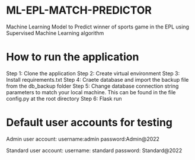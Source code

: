 # ML-EPL-MATCH-PREDICTOR
Machine Learning Model to Predict winner of sports game in the EPL using Supervised Machine Learning algorithm

# How to run the application
Step 1: Clone the application 
Step 2: Create virtual environment
Step 3: Install requirements.txt
Step 4: Craete database and import the backup file from the db_backup folder
Step 5: Change database connection string parameters to match your local machine. This can be found in the file config.py at the root directory
Step 6: Flask run

# Default user accounts for testing
Admin user account:
username:admin
password:Admin@2022

Standard user account:
username: standard
password: Standard@2022
